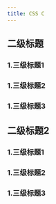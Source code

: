 ```yaml
---
title: CSS C
---
```


## 二级标题
### 1.三级标题1
### 1.三级标题2
### 1.三级标题3

## 二级标题2

### 1.三级标题1
### 1.三级标题2
### 1.三级标题3